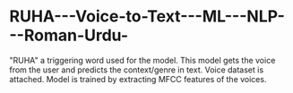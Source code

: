 # RUHA---Voice-to-Text---ML---NLP---Roman-Urdu-
"RUHA" a triggering word used for the model. This model gets the voice from the user and predicts the context/genre in text. Voice dataset is attached. Model is trained by extracting MFCC features of the voices.
